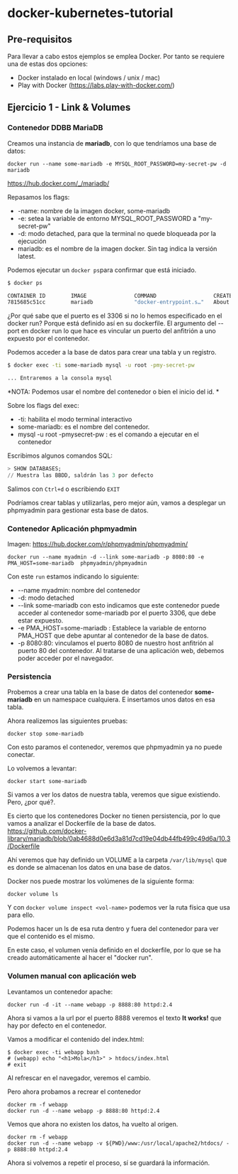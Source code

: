 # docker-kubernetes-tutorial

## Pre-requisitos

Para llevar a cabo estos ejemplos se emplea Docker. Por tanto se requiere una de estas dos opciones:

- Docker instalado en local (windows / unix / mac)
- Play with Docker (https://labs.play-with-docker.com/)

## Ejercicio 1 - Link & Volumes

### Contenedor DDBB MariaDB

Creamos una instancia de **mariadb**, con lo que tendríamos una base de datos:

```
docker run --name some-mariadb -e MYSQL_ROOT_PASSWORD=my-secret-pw -d mariadb
```
https://hub.docker.com/_/mariadb/

Repasamos los flags:

- -name: nombre de la imagen docker, some-mariadb
- -e: setea la variable de entorno MYSQL_ROOT_PASSWORD a "my-secret-pw"
- -d: modo detached, para que la terminal no quede bloqueada por la ejecución
- mariadb: es el nombre de la imagen docker. Sin tag indica la versión latest.

Podemos ejecutar un ```docker ps```para confirmar que está iniciado.

```sh
$ docker ps

CONTAINER ID        IMAGE               COMMAND                  CREATED              STATUS              PORTS               NAMES
7815685c51cc        mariadb             "docker-entrypoint.s…"   About a minute ago   UpAbout a minute   3306/tcp            some-mariadb
```

¿Por qué sabe que el puerto es el 3306 si no lo hemos especificado en el docker run? Porque está definido así en su dockerfile.
El argumento del --port en docker run lo que hace es vincular un puerto del anfitrión a uno expuesto por el contenedor.

Podemos acceder a la base de datos para crear una tabla y un registro.

```sh
$ docker exec -ti some-mariadb mysql -u root -pmy-secret-pw

... Entraremos a la consola mysql
```
*NOTA: Podemos usar el nombre del contenedor o bien el inicio del id. *

Sobre los flags del exec:

- -ti: habilita el modo terminal interactivo
- some-mariadb: es el nombre del contenedor.
- mysql -u root -pmysecret-pw : es el comando a ejecutar en el contenedor

Escribimos algunos comandos SQL:
```SQL
> SHOW DATABASES;
// Muestra las BBDD, saldrán las 3 por defecto
```

Salimos con ```Ctrl+d``` o escribiendo ```EXIT```

Podríamos crear tablas y utilizarlas, pero mejor aún, vamos a desplegar un phpmyadmin para gestionar esta base de datos.

### Contenedor Aplicación phpmyadmin

Imagen: https://hub.docker.com/r/phpmyadmin/phpmyadmin/

```
docker run --name myadmin -d --link some-mariadb -p 8080:80 -e PMA_HOST=some-mariadb  phpmyadmin/phpmyadmin
```

Con este ```run``` estamos indicando lo siguiente:

- --name myadmin: nombre del contenedor
- -d: modo detached
- --link some-mariadb con esto indicamos que este contenedor puede acceder al contenedor some-mariadb por el puerto 3306, que debe estar expuesto.
- -e PMA_HOST=some-mariadb : Establece la variable de entorno PMA_HOST que debe apuntar al contenedor de la base de datos.
- -p 8080:80: vinculamos el puerto 8080 de nuestro host anfitrión al puerto 80 del contenedor. Al tratarse de una aplicación web, debemos poder acceder por el navegador.

### Persistencia

Probemos a crear una tabla en la base de datos del contenedor **some-mariadb** en un namespace cualquiera. E insertamos unos datos en esa tabla.

Ahora realizemos las siguientes pruebas:
```
docker stop some-mariadb
```

Con esto paramos el contenedor, veremos que phpmyadmin ya no puede conectar.

Lo volvemos a levantar:
```
docker start some-mariadb
```

Si vamos a ver los datos de nuestra tabla, veremos que sigue existiendo. Pero, ¿por qué?.

Es cierto que los contenedores Docker no tienen persistencia, por lo que vamos a analizar el Dockerfile de la base de datos.
https://github.com/docker-library/mariadb/blob/0ab4688d0e6d3a81d7cd19e04db44fb499c49d6a/10.3/Dockerfile

Ahí veremos que hay definido un VOLUME a la carpeta ```/var/lib/mysql``` que es donde se almacenan los datos en una base de datos.

Docker nos puede mostrar los volúmenes de la siguiente forma:
```
docker volume ls
```
Y con ```docker volume inspect <vol-name>``` podemos ver la ruta física que usa para ello.

Podemos hacer un ls de esa ruta dentro y fuera del contenedor para ver que el contenido es el mismo.

En este caso, el volumen venía definido en el dockerfile, por lo que se ha creado automáticamente al hacer el "docker run".

### Volumen manual con aplicación web

Levantamos un contenedor apache:
```
docker run -d -it --name webapp -p 8888:80 httpd:2.4
```

Ahora si vamos a la url por el puerto 8888 veremos el texto **It works!** que hay por defecto en el contenedor.

Vamos a modificar el contenido del index.html:
```
$ docker exec -ti webapp bash
# (webapp) echo "<h1>Mola</h1>" > htdocs/index.html
# exit
```

Al refrescar en el navegador, veremos el cambio.

Pero ahora probamos a recrear el contenedor
```
docker rm -f webapp
docker run -d --name webapp -p 8888:80 httpd:2.4
```

Vemos que ahora no existen los datos, ha vuelto al origen.

```
docker rm -f webapp
docker run -d --name webapp -v ${PWD}/www:/usr/local/apache2/htdocs/ -p 8888:80 httpd:2.4
```
Ahora si volvemos a repetir el proceso, sí se guardará la información.






